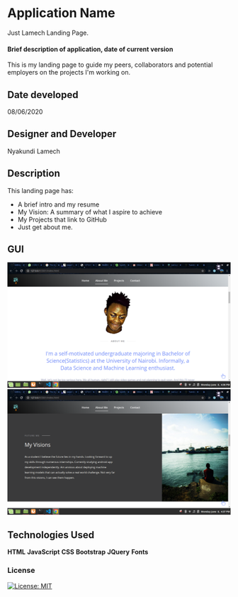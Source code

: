 # Application Name
Just Lamech Landing Page.

#### Brief description of application, date of current version
This is my landing page to guide my peers, collaborators and potential employers on the projects I'm working on.

## Date developed
08/06/2020

## Designer and Developer
Nyakundi Lamech

## Description

This landing page has:
- A brief intro and my resume
- My Vision: A summary of what I aspire to achieve
- My Projects that link to GitHub
- Just get about me.

## GUI
![image.png](images/just_lamech1.png)
![image.png](images/just_lamech2.png)

## Technologies Used
**HTML**
**JavaScript**
**CSS**
**Bootstrap**
**JQuery**
**Fonts**

### License
[![License: MIT](https://img.shields.io/badge/License-MIT-yellow.svg)](https://opensource.org/licenses/MIT)